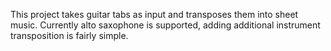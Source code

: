 This project takes guitar tabs as input and transposes them into sheet music.  Currently alto saxophone is supported, adding additional instrument transposition is fairly simple.
